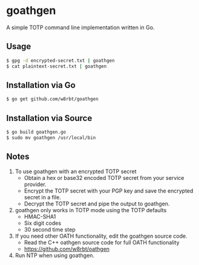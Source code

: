 # goathgen

A simple TOTP command line implementation written in Go.

## Usage

```bash
$ gpg -d encrypted-secret.txt | goathgen
$ cat plaintext-secret.txt | goathgen
```

## Installation via Go

```bash
$ go get github.com/w8rbt/goathgen
```

## Installation via Source

```bash
$ go build goathgen.go
$ sudo mv goathgen /usr/local/bin
```

## Notes

1. To use goathgen with an encrypted TOTP secret
    * Obtain a hex or base32 encoded TOTP secret from your service provider.
    * Encrypt the TOTP secret with your PGP key and save the encrypted secret in a file.
    * Decrypt the TOTP secret and pipe the output to goathgen.
2. goathgen only works in TOTP mode using the TOTP defaults
    * HMAC-SHA1
    * Six digit codes
    * 30 second time step
3. If you need other OATH functionality, edit the goathgen source code.
    * Read the C++ oathgen source code for full OATH functionality
    * https://github.com/w8rbt/oathgen
4. Run NTP when using goathgen.

